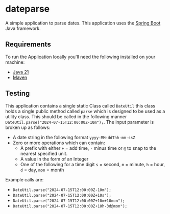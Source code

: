 # dateparse
A simple application to parse dates. This application uses the [Spring Boot](http://projects.spring.io/spring-boot/) Java framework.

## Requirements
To run the Application locally you'll need the following installed on your machine:

- [Java 21](https://www.oracle.com/java/technologies/downloads/#java21)
- [Maven](https://maven.apache.org/download.cgi)

## Testing
This application contains a single static Class called `DateUtil` this class holds a single public method called `parse` which is designed to be used as a utility class. This should be called in the following manner `DateUtil.parse("2024-07-15T12:00:00Z-10m");`. The input parameter is broken up as follows:

+ A date string in the following format `yyyy-MM-ddThh-mm-ssZ`
+ Zero or more operations which can contain:
    - A prefix with either `+` = add time, `-` minus time or `@` to snap to the nearest specified unit.
    - A value in the form of an Integer
    - One of the following for a time digit `s` = second, `m` = minute, `h` = hour, `d` = day, `mon` = month

Example calls are:
+ `DateUtil.parse("2024-07-15T12:00:00Z-10m");`
+ `DateUtil.parse("2024-07-15T12:00:00Z+10s");`
+ `DateUtil.parse("2024-07-15T12:00:00Z+10m+10mon");`
+ `DateUtil.parse("2024-07-15T12:00:00Z+10h-3d@mon");`
